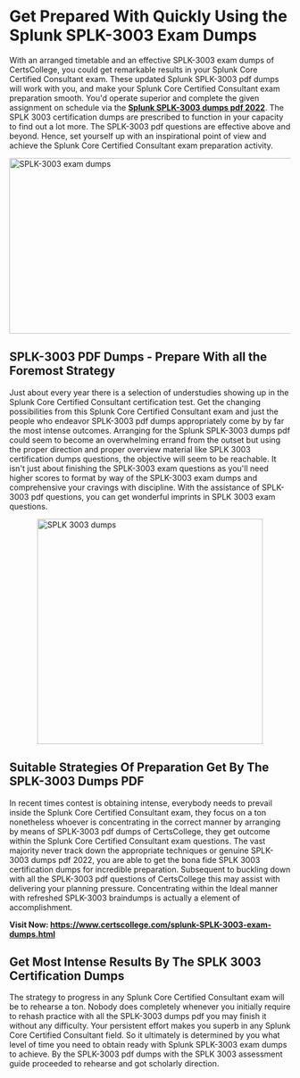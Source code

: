 <h1><strong>Get Prepared With Quickly Using the Splunk SPLK-3003 Exam Dumps&nbsp;</strong></h1>
<p><span style="font-weight: 400;">With an arranged timetable and an effective  SPLK-3003 exam dumps of CertsCollege, you could get remarkable results in your Splunk Core Certified Consultant exam. These updated Splunk SPLK-3003 pdf dumps will work with you, and make your Splunk Core Certified Consultant exam preparation smooth. You'd operate superior and complete the given assignment on schedule via the <strong><a href="https://www.certscollege.com/splunk-SPLK-3003-exam-dumps.html">Splunk SPLK-3003 dumps pdf 2022</a></strong>. The SPLK 3003 certification dumps are prescribed to function in your capacity to find out a lot more. The  SPLK-3003 pdf questions are effective above and beyond. Hence, set yourself up with an inspirational point of view and achieve the Splunk Core Certified Consultant exam preparation activity.&nbsp;</span></p>
<p><span style="font-weight: 400;"><img style="display: block; margin-left: auto; margin-right: auto;" src="https://i.ibb.co/CPDK3ps/Yellow-and-Blue-Initiative-Blog-Banner.png" alt="SPLK-3003 exam dumps" width="559" height="315" /></span></p>
<h2><strong>SPLK-3003 PDF Dumps - Prepare With all the Foremost Strategy</strong></h2>
<p><span style="font-weight: 400;">Just about every year there is a selection of understudies showing up in the Splunk Core Certified Consultant certification test. Get the changing possibilities from this Splunk Core Certified Consultant exam and just the people who endeavor SPLK-3003 pdf dumps appropriately come by by far the most intense outcomes. Arranging for the Splunk SPLK-3003 dumps pdf could seem to become an overwhelming errand from the outset but using the proper direction and proper overview material like SPLK 3003 certification dumps questions, the objective will seem to be reachable. It isn't just about finishing the SPLK-3003 exam questions as you'll need higher scores to format by way of the SPLK-3003 exam dumps and comprehensive your cravings with discipline. With the assistance of SPLK-3003 pdf questions, you can get wonderful imprints in SPLK 3003 exam questions.</span></p>
<p><span style="font-weight: 400;"><a href="https://tinyurl.com/y2ubfveh"><img style="display: block; margin-left: auto; margin-right: auto;" src="https://i.ibb.co/9tMrhdY/Teacher-Appreciation-Invitation.png" alt="SPLK 3003 dumps " width="404" height="404" /></a></span></p>
<h2><strong>Suitable Strategies Of Preparation Get By The SPLK-3003 Dumps PDF</strong></h2>
<p><span style="font-weight: 400;">In recent times contest is obtaining intense, everybody needs to prevail inside the Splunk Core Certified Consultant exam, they focus on a ton nonetheless whoever is concentrating in the correct manner by arranging by means of SPLK-3003 pdf dumps of CertsCollege, they get outcome within the Splunk Core Certified Consultant exam questions. The vast majority never track down the appropriate techniques or genuine SPLK-3003 dumps pdf 2022, you are able to get the bona fide SPLK 3003 certification dumps for incredible preparation. Subsequent to buckling down with all the  SPLK-3003 pdf questions of CertsCollege this may assist with delivering your planning pressure. Concentrating within the Ideal manner with refreshed SPLK-3003 braindumps is actually a element of accomplishment.</span></p>
<p><span style="font-weight: 400;"><strong>Visit Now: <a href="https://www.certscollege.com/splunk-SPLK-3003-exam-dumps.html">https://www.certscollege.com/splunk-SPLK-3003-exam-dumps.html</a></strong></span></p>
<h2><strong>Get Most Intense Results By The SPLK 3003 Certification Dumps</strong></h2>
<p><span style="font-weight: 400;">The strategy to progress in any Splunk Core Certified Consultant exam will be to rehearse a ton. Nobody does completely whenever you initially require to rehash practice with all the SPLK-3003 dumps pdf you may finish it without any difficulty. Your persistent effort makes you superb in any Splunk Core Certified Consultant field. So it ultimately is determined by you what level of time you need to obtain ready with Splunk SPLK-3003 exam dumps to achieve. By the SPLK-3003 pdf dumps with the SPLK 3003 assessment guide proceeded to rehearse and got scholarly direction.</span></p>

